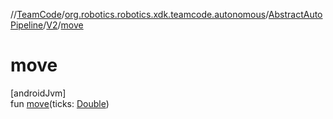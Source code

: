 //[TeamCode](../../../../index.md)/[org.robotics.robotics.xdk.teamcode.autonomous](../../index.md)/[AbstractAutoPipeline](../index.md)/[V2](index.md)/[move](move.md)

# move

[androidJvm]\
fun [move](move.md)(ticks: [Double](https://kotlinlang.org/api/latest/jvm/stdlib/kotlin/-double/index.html))
